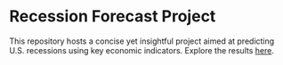 # Recession Forecast Project

This repository hosts a concise yet insightful project aimed at predicting U.S. recessions using key economic indicators. Explore the results [here](https://marcello1099.github.io/plotly-recession-forecast/).
